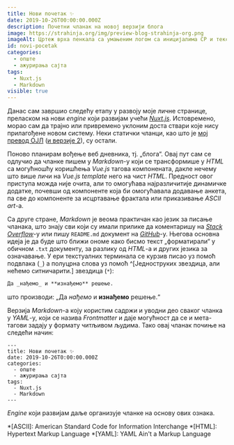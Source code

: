```yaml
---
title: Нови почетак ✨
date: 2019-10-26T00:00:00.000Z
description: Почетни чланак на новој верзији блога
image: https://strahinja.org/img/preview-blog-strahinja-org.png
imageAlt: Цртеж врха пенкала са умањеним логом са иницијалима СР и текстом //strahinja.org
id: novi-pocetak
categories:
  - опште
  - ажурирања сајта
tags:
  - Nuxt.js
  - Markdown
visible: true
---
```


Данас сам завршио следећу етапу у развоју моје личне странице, преласком на нови
_engine_ који развијам учећи [_Nuxt.js_][nuxtjs]. Истовремено, морао сам да
трајно или привремено уклоним доста ствари које нису прилагођене новом систему.
Неки статички чланци, као што је [мој превод ОЈЛ][gpl3] ([и верзије 2][gpl2]),
су остали.

Поново планирам вођење веб дневника, тј. „блога“. Овај пут сам се одлучио да
чланке пишем у _Markdown_-у који се трансформише у _HTML_ са могућношћу
коришћења _Vue.js_ тагова компонената, дакле нечему што више личи на _Vue.js_
_template_ него на чист _HTML_. Предност овог приступа можда није очита, али то
омогућава најразличитије динамичке додатке, почевши од компоненте која би
омогућавала додавање анкета, па све до компоненте за исцртавање фрактала или
приказивање _ASCII art_-а.

Са друге стране, _Markdown_ је веома практичан као језик за писање чланака, што
знају сви који су имали прилике да коментаришу на [_Stack Overflow_][stofl]-у
или пишу `README.md` документ на [_GitHub_][gh]-у. Његова основна идеја је да
буде што ближи ономе како бисмо текст „форматирали“ у обичном `.txt` документу,
за разлику од _HTML_-а и других језика за означавање. У ери текстуалних
терминала се курзив писао уз помоћ подвлака (`_`) а полуцрна слова уз помоћ
^[Jедноструких звездица, али нећемо ситничарити.] звездица (`*`):

```markdown
Да _нађемо_ и **изнађемо** решење.
```

што производи: „Да _нађемо_ и **изнађемо** решење.“

Верзија _Markdown_-а коју користим садржи и уводни део сваког чланка у _YAML_-у,
који се назива _Frontmatter_ и даје могућност да се и мета-тагови задају у
формату читљивом људима. Тако овај чланак почиње на следећи начин:

```
---
title: Нови почетак ✨
date: 2019-10-26T0:00:00.000Z
categories:
  - опште
  - ажурирања сајта
tags:
  - Nuxt.js
  - Markdown
---
```

_Engine_ који развијам даље организује чланке на основу ових ознака.

[nuxtjs]: https://nuxtjs.org
[gpl3]: https://strahinja.org/tekstovi/softver/ojl-3.0.html
[gpl2]: https://strahinja.org/tekstovi/softver/ojl-2.0.html
[stofl]: https://stackoverflow.com
[gh]: https://github.org

*[ASCII]: American Standard Code for Information Interchange
*[HTML]: Hypertext Markup Language
*[YAML]: YAML Ain't a Markup Language

